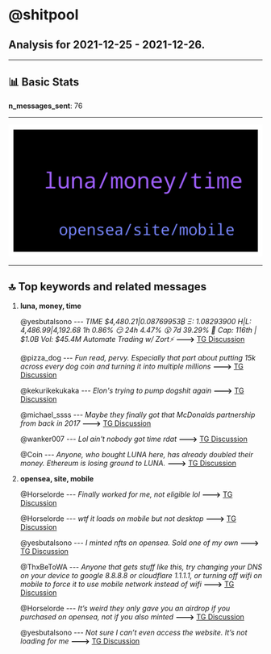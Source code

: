 # **@shitpool**
 ## Analysis for **2021-12-25** - **2021-12-26**.

---

## 📊 **Basic Stats**

**n_messages_sent**: 76

---
![wordcloud](shitpool_1Days_wordcloud.png)

---


## 🔝 **Top keywords and related messages**

1. **luna, money, time**

    @yesbutalsono --- *TIME $4,480.21|0.08769953₿ Ξ: 1.08293900 H|L: 4,486.99|4,192.68 1h     0.86%   😏 24h    4.47%   😮 7d    39.29%   🌙 Cap: 116th | $1.0B Vol:  $45.4M Automate Trading w/ Zort⚡* **--->** [TG Discussion](https://t.me/shitpool/711721)

    @pizza_dog --- *Fun read, pervy. Especially that part about putting 15k across every dog coin and turning it into multiple millions* **--->** [TG Discussion](https://t.me/shitpool/711785)

    @kekurikekukaka --- *Elon's trying to pump dogshit again* **--->** [TG Discussion](https://t.me/shitpool/711732)

    @michael_ssss --- *Maybe they finally got that McDonalds partnership from back in 2017* **--->** [TG Discussion](https://t.me/shitpool/711765)

    @wanker007 --- *Lol ain't nobody got time rdat* **--->** [TG Discussion](https://t.me/shitpool/711683)

    @Coin --- *Anyone, who bought LUNA here, has already doubled their money. Ethereum is losing ground to LUNA.* **--->** [TG Discussion](https://t.me/shitpool/711591)

2. **opensea, site, mobile**

    @Horselorde --- *Finally worked for me, not eligible lol* **--->** [TG Discussion](https://t.me/shitpool/711703)

    @Horselorde --- *wtf it loads on mobile but not desktop* **--->** [TG Discussion](https://t.me/shitpool/711700)

    @yesbutalsono --- *I minted nfts on opensea. Sold one of my own* **--->** [TG Discussion](https://t.me/shitpool/711648)

    @ThxBeToWA --- *Anyone that gets stuff like this, try changing your DNS on your device to google 8.8.8.8 or cloudflare 1.1.1.1, or turning off wifi on mobile to force it to use mobile network instead of wifi* **--->** [TG Discussion](https://t.me/shitpool/711769)

    @Horselorde --- *It’s weird they only gave you an airdrop if you purchased on opensea, not if you also minted* **--->** [TG Discussion](https://t.me/shitpool/711736)

    @yesbutalsono --- *Not sure I can’t even access the website. It’s not loading for me* **--->** [TG Discussion](https://t.me/shitpool/711614)

